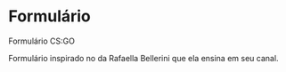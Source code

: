 # Formulário
Formulário CS:GO

Formulário inspirado no da Rafaella Bellerini que ela ensina em seu canal.
